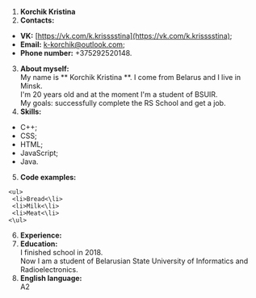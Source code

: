 1. **Korchik Kristina**
2. **Contacts:**
* **VK:** [https://vk.com/k.krisssstina](https://vk.com/k.krisssstina);
* **Email:** [k-korchik@outlook.com](k-korchik@outlook.com);
* **Phone number:** +375292520148.
3. **About myself:**\
 My name is ** Korchik Kristina **. I come from Belarus and I live in Minsk.\
 I'm 20 years old and at the moment I'm a student of BSUIR.\
 My goals: successfully complete the RS School and get a job.
4. **Skills:** 
* С++;
* CSS;
* HTML;
* JavaScript;
* Java.
5. **Code examples:**
```
<ul>
 <li>Bread<\li>
 <li>Milk<\li>
 <li>Meat<\li>
<\ul>
```
6. **Experience:**
7. **Education:**\
I finished school in 2018.\
Now I am a student of Belarusian State University of Informatics and Radioelectronics.
8. **English language:**\
A2


